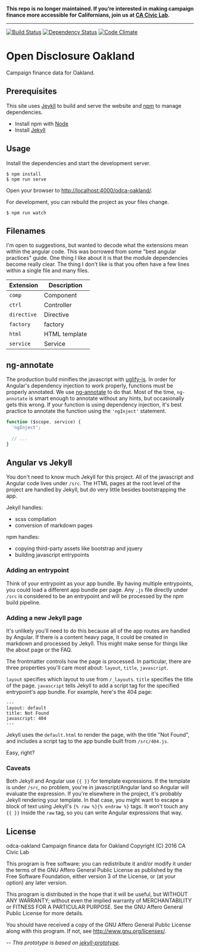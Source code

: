 **This repo is no longer maintained. If you’re interested in making campaign finance more accessible for Californians, join us at [CA Civic Lab](https://github.com/caciviclab/odca-jekyll).**

---

[![Build Status](https://travis-ci.org/adborden/odca-oakland.svg?branch=master)](https://travis-ci.org/adborden/odca-oakland)
[![Dependency Status](https://gemnasium.com/badges/github.com/adborden/odca-oakland.svg)](https://gemnasium.com/github.com/adborden/odca-oakland)
[![Code Climate](https://codeclimate.com/github/adborden/odca-oakland/badges/gpa.svg)](https://codeclimate.com/github/adborden/odca-oakland)

# Open Disclosure Oakland

Campaign finance data for Oakland.


## Prerequisites

This site uses [Jeykll][jekyll-site] to build and serve the website
and [npm][npm-site] to manage dependencies.

- Install npm with [Node][node-download]
- Install [Jekyll][jekyll-site]


## Usage

Install the dependencies and start the development server.

    $ npm install
    $ npm run serve

Open your browser to [http://localhost:4000/odca-oakland/](http://localhost:4000/odca-oakland/).

For development, you can rebuild the project as your files change.

    $ npm run watch

## Filenames

I'm open to suggestions, but wanted to decode what the extensions mean within
the angular code. This was borrowed from some "best angular practices" guide.
One thing I like about it is that the module dependencies become really clear.
The thing I don't like is that you often have a few lines within a single file and
many files.

| Extension | Description |
| --------- | ----------- |
| `comp`    | Component   |
| `ctrl`    | Controller  |
| `directive` | Directive |
| `factory` | factory     |
| `html`    | HTML template |
| `service` | Service     |


## ng-annotate

The production build minifies the javascript with
[uglify-js](https://www.npmjs.com/package/uglify-js). In order for Angular's
dependency injection to work properly, functions must be properly annotated. We
use [ng-annotate](https://www.npmjs.com/package/ng-annotate) to do that. Most of
the time, `ng-annotate` is smart enough to annotate without any hints, but
occasionally gets this wrong. If your function is using dependency injection,
it's best practice to annotate the function using the `'ngInject'` statement.

```javascript
function ($scope, service) {
  'ngInject';
  
  // ...
}
```


## Angular vs Jekyll

You don't need to know much Jekyll for this project. All of the javascript and
Angular code lives under `/src`. The HTML pages at the root level of the project
are handled by Jekyll, but do very little besides bootstrapping the app.

Jekyll handles:
- scss compilation
- conversion of markdown pages

npm handles:
- copying third-party assets like bootstrap and jquery
- building javascript entrypoints


### Adding an entrypoint

Think of your entrypoint as your app bundle. By having multiple entrypoints, you
could load a different app bundle per page. Any `.js` file directly under `/src`
is considered to be an entrypoint and will be processed by the npm build
pipeline.


### Adding a new Jekyll page

It's unlikely you'll need to do this because all of the app routes are handled
by Angular. If there is a content heavy page, it could be created in markdown
and processed by Jekyll. This might make sense for things like the about page or
the FAQ.

The frontmatter controls how the page is processed. In particular, there are
three properties you'll care most about: `layout`, `title`, `javascript`.

`layout` specifies which layout to use from `/_layouts`. `title` specifies the
title of the page. `javascript` tells Jekyll to add a script tag for the
specified entrypoint's app bundle. For example, here's the 404 page:


```
---
layout: default
title: Not Found
javascript: 404
---
```

Jekyll uses the `default.html` to render the page, with the title "Not Found",
and includes a script tag to the app bundle built from `/src/404.js`.

Easy, right?


### Caveats

Both Jekyll and Angular use `{{ }}` for template expressions. If the template is
under `/src`, no problem, you're in javascript/Angular land so Angular will
evaluate the expression. If you're elsewhere in the project, it's probably
Jekyll rendering your template. In that case, you might want to escape a block
of text using Jekyll's `{% raw %}{% endraw %}` tags. It won't touch any `{{ }}`
inside the `raw` tag, so you can write Angular expressions that way.


## License

odca-oakland Campaign finance data for Oakland
Copyright (C) 2016  CA Civic Lab

This program is free software: you can redistribute it and/or modify
it under the terms of the GNU Affero General Public License as published by
the Free Software Foundation, either version 3 of the License, or
(at your option) any later version.

This program is distributed in the hope that it will be useful,
but WITHOUT ANY WARRANTY; without even the implied warranty of
MERCHANTABILITY or FITNESS FOR A PARTICULAR PURPOSE.  See the
GNU Affero General Public License for more details.

You should have received a copy of the GNU Affero General Public License
along with this program.  If not, see <http://www.gnu.org/licenses/>.


--
_This prototype is based on
[jekyll-prototype](https://github.com/adborden/jekyll-prototype)._


[jekyll-site]: https://jekyllrb.com/
[node-download]: https://nodejs.org/en/download/
[npm-site]: https://www.npmjs.com/
